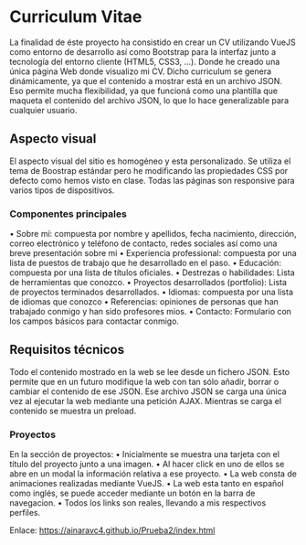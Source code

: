 # Curriculum Vitae

La finalidad de éste proyecto ha consistido en crear un CV utilizando VueJS como entorno de desarrollo así
como Bootstrap para la interfaz junto a tecnología del entorno cliente (HTML5, CSS3, …).
Donde he creado una única página Web donde visualizo mi CV. Dicho curriculum se genera
dinámicamente, ya que el contenido a mostrar está en un archivo JSON. Eso permite mucha
flexibilidad, ya que funcioná como una plantilla que maqueta el contenido del archivo JSON, lo que
lo hace generalizable para cualquier usuario.

<h2>Aspecto visual</h2>
El aspecto visual del sitio es homogéneo y esta personalizado.
Se utiliza el tema de Boostrap estándar pero he modificando las propiedades CSS por defecto como hemos visto en clase.
Todas las páginas son responsive para varios tipos de dispositivos.

<h3>Componentes principales</h3>
• Sobre mí: compuesta por nombre y apellidos, fecha nacimiento, dirección, correo electrónico y teléfono de contacto, redes sociales así como una breve presentación sobre mi
• Experiencia professional: compuesta por una lista de puestos de trabajo que he desarrollado en el paso.
• Educación: compuesta por una lista de títulos oficiales.
• Destrezas o habilidades: Lista de herramientas que conozco.
• Proyectos desarrollados (portfolio): Lista de proyectos terminados desarrollados.
• Idiomas: compuesta por una lista de idiomas que conozco
• Referencias: opiniones de personas que han trabajado conmigo y han sido profesores mios.
• Contacto: Formulario con los campos básicos para contactar conmigo.

<h2>Requisitos técnicos</h2>
Todo el contenido mostrado en la web se lee desde un fichero JSON. Esto
permite que en un futuro modifique la web con tan sólo añadir, borrar o cambiar el contenido de ese JSON.
Ese archivo JSON se carga una única vez al ejecutar la web mediante una petición AJAX. Mientras se carga el contenido se muestra un preload.

<h3>Proyectos</h3>
En la sección de proyectos:
• Inicialmente se muestra una tarjeta con el título del proyecto junto a una imagen.
• Al hacer click en uno de ellos se abre en un modal la información relativa a ese proyecto.
• La web consta de animaciones realizadas mediante VueJS.
• La web esta tanto en español como inglés, se puede acceder mediante un botón en la barra de navegacion.
• Todos los links son reales, llevando a mis respectivos perfiles.

Enlace: 
https://ainaravc4.github.io/Prueba2/index.html
